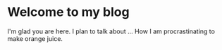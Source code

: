 # Welcome to my blog

I'm glad you are here. I plan to talk about ...
How I am procrastinating to make orange juice.
